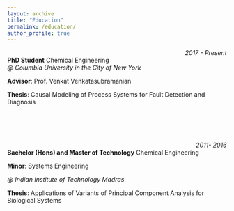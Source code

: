 ```yaml
---
layout: archive
title: "Education"
permalink: /education/
author_profile: true
---
```

<div align="right"> <em>2017 - Present</em></div>
<strong>PhD Student</strong> Chemical Engineering  <br><em> @ Columbia University in the City of New York</em>

<strong>Advisor</strong>: Prof. Venkat Venkatasubramanian

<strong>Thesis</strong>: Causal Modeling of Process Systems for Fault Detection and Diagnosis



<br/>
<br/>
<br/>
&nbsp;


<div align="right"> <em>2011- 2016</em></div>
<strong>Bachelor (Hons) and Master of Technology</strong> Chemical Engineering

<strong>Minor</strong>: Systems Engineering

<em>@ Indian Institute of Technology Madras</em>

<strong>Thesis</strong>: Applications of Variants of Principal Component Analysis for Biological Systems
